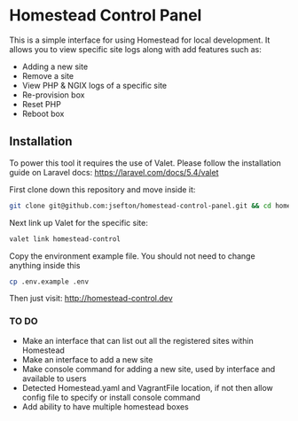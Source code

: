 # Homestead Control Panel

This is a simple interface for using Homestead for local development. It allows you to view specific site logs along with add features such as:

- Adding a new site
- Remove a site
- View PHP & NGIX logs of a specific site
- Re-provision box
- Reset PHP
- Reboot box

## Installation

To power this tool it requires the use of Valet. Please follow the installation guide on Laravel docs: https://laravel.com/docs/5.4/valet

First clone down this repository and move inside it:

```bash
git clone git@github.com:jsefton/homestead-control-panel.git && cd homestead-control-panel
```

Next link up Valet for the specific site:
```bash
valet link homestead-control
```
Copy the environment example file. You should not need to change anything inside this
```bash
cp .env.example .env
```

Then just visit: http://homestead-control.dev

### TO DO
- Make an interface that can list out all the registered sites within Homestead
- Make an interface to add a new site
- Make console command for adding a new site, used by interface and available to users
- Detected Homestead.yaml and VagrantFile location, if not then allow config file to specify or install console command
- Add ability to have multiple homestead boxes